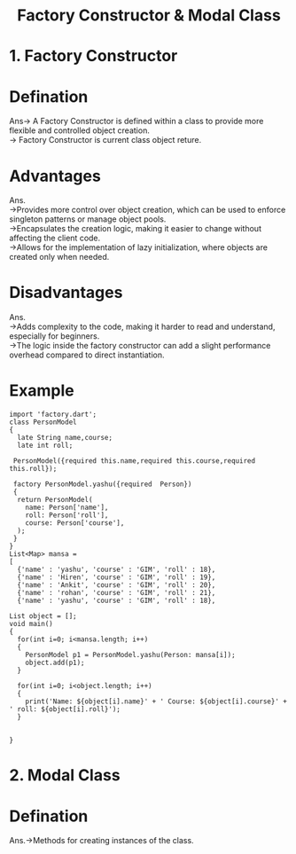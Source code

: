 <h1 align="center"> Factory Constructor & Modal Class </h1>

# 1. Factory Constructor

# Defination

Ans-> A Factory Constructor is defined within a class to provide more flexible and controlled object creation.<br>
    -> Factory Constructor is current class object reture.

# Advantages

Ans.<br>
->Provides more control over object creation, which can be used to enforce singleton patterns or manage object pools.<br>
->Encapsulates the creation logic, making it easier to change without affecting the client code.<br>
->Allows for the implementation of lazy initialization, where objects are created only when needed.

# Disadvantages


Ans.<br>
->Adds complexity to the code, making it harder to read and understand, especially for beginners.<br>
->The logic inside the factory constructor can add a slight performance overhead compared to direct instantiation.

# Example

```
import 'factory.dart';
class PersonModel
{
  late String name,course;
  late int roll;

 PersonModel({required this.name,required this.course,required this.roll});

 factory PersonModel.yashu({required  Person})
 {
  return PersonModel(
    name: Person['name'],
    roll: Person['roll'],
    course: Person['course'],
  );
 }
}
List<Map> mansa = 
[
  {'name' : 'yashu', 'course' : 'GIM', 'roll' : 18},
  {'name' : 'Hiren', 'course' : 'GIM', 'roll' : 19},
  {'name' : 'Ankit', 'course' : 'GIM', 'roll' : 20},
  {'name' : 'rohan', 'course' : 'GIM', 'roll' : 21},
  {'name' : 'yashu', 'course' : 'GIM', 'roll' : 18},

List object = [];
void main()
{
  for(int i=0; i<mansa.length; i++)
  {
    PersonModel p1 = PersonModel.yashu(Person: mansa[i]);
    object.add(p1);
  }

  for(int i=0; i<object.length; i++)
  {
    print('Name: ${object[i].name}' + ' Course: ${object[i].course}' + ' roll: ${object[i].roll}');
  }

  
}
```

# 2. Modal Class

# Defination

Ans.->Methods for creating instances of the class.

 
